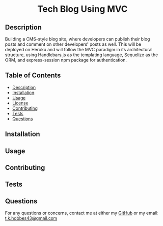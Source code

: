 <h1 align="center"> Tech Blog Using MVC </h1>



## Description

Building a CMS-style blog site, where developers can publish their blog posts and comment on other developers' posts as well.  This will be deployed on Heroku and will follow the MVC paradigm in its architectural structure, using Handlebars.js as the templating language, Sequelize as the ORM, and express-session npm package for authentication.

## Table of Contents
- [Description](#description)
- [Installation](#installation)
- [Usage](#usage)
- [License](#license)
- [Contributing](#contributing)
- [Tests](#tests)
- [Questions](#questions)

## Installation


## Usage


## Contributing


## Tests


## Questions
For any questions or concerns, contact me at either my [GitHub](https://github.com/tkhobbes43)
or my email: t.k.hobbes43@gmail.com

